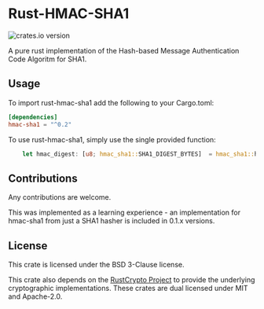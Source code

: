# Rust-HMAC-SHA1

![crates.io version](https://img.shields.io/crates/v/hmac-sha1.svg)

A pure rust implementation of the Hash-based Message Authentication Code Algoritm for SHA1.

## Usage

To import rust-hmac-sha1 add the following to your Cargo.toml:
```toml
[dependencies]
hmac-sha1 = "^0.2"
```

To use rust-hmac-sha1, simply use the single provided function:
```rust
    let hmac_digest: [u8; hmac_sha1::SHA1_DIGEST_BYTES]  = hmac_sha1::hmac_sha1(key, message);
```
## Contributions

Any contributions are welcome.

This was implemented as a learning experience - an implementation for hmac-sha1 from just a SHA1 hasher is included in 0.1.x versions.

## License

This crate is licensed under the BSD 3-Clause license.

This crate also depends on the [RustCrypto Project](https://github.com/RustCrypto) to provide the underlying cryptographic implementations.
These crates are dual licensed under MIT and Apache-2.0.

